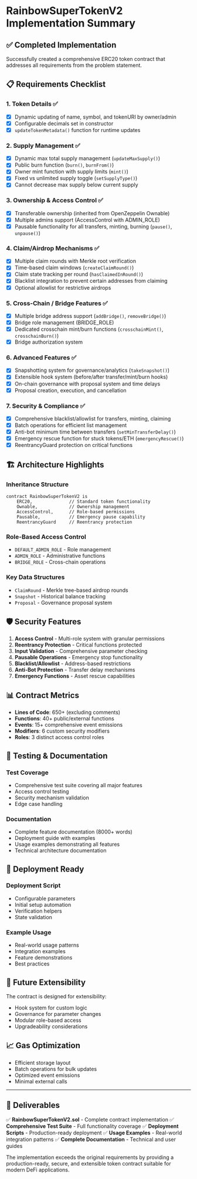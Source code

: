 # RainbowSuperTokenV2 Implementation Summary

## ✅ Completed Implementation

Successfully created a comprehensive ERC20 token contract that addresses all requirements from the problem statement.

## 📋 Requirements Checklist

### 1. Token Details ✅
- [x] Dynamic updating of name, symbol, and tokenURI by owner/admin
- [x] Configurable decimals set in constructor
- [x] `updateTokenMetadata()` function for runtime updates

### 2. Supply Management ✅
- [x] Dynamic max total supply management (`updateMaxSupply()`)
- [x] Public burn function (`burn()`, `burnFrom()`)
- [x] Owner mint function with supply limits (`mint()`)
- [x] Fixed vs unlimited supply toggle (`setSupplyType()`)
- [x] Cannot decrease max supply below current supply

### 3. Ownership & Access Control ✅
- [x] Transferable ownership (inherited from OpenZeppelin Ownable)
- [x] Multiple admins support (AccessControl with ADMIN_ROLE)
- [x] Pausable functionality for all transfers, minting, burning (`pause()`, `unpause()`)

### 4. Claim/Airdrop Mechanisms ✅
- [x] Multiple claim rounds with Merkle root verification
- [x] Time-based claim windows (`createClaimRound()`)
- [x] Claim state tracking per round (`hasClaimedInRound()`)
- [x] Blacklist integration to prevent certain addresses from claiming
- [x] Optional allowlist for restrictive airdrops

### 5. Cross-Chain / Bridge Features ✅
- [x] Multiple bridge address support (`addBridge()`, `removeBridge()`)
- [x] Bridge role management (BRIDGE_ROLE)
- [x] Dedicated crosschain mint/burn functions (`crosschainMint()`, `crosschainBurn()`)
- [x] Bridge authorization system

### 6. Advanced Features ✅
- [x] Snapshotting system for governance/analytics (`takeSnapshot()`)
- [x] Extensible hook system (before/after transfer/mint/burn hooks)
- [x] On-chain governance with proposal system and time delays
- [x] Proposal creation, execution, and cancellation

### 7. Security & Compliance ✅
- [x] Comprehensive blacklist/allowlist for transfers, minting, claiming
- [x] Batch operations for efficient list management
- [x] Anti-bot minimum time between transfers (`setMinTransferDelay()`)
- [x] Emergency rescue function for stuck tokens/ETH (`emergencyRescue()`)
- [x] ReentrancyGuard protection on critical functions

## 🏗️ Architecture Highlights

### Inheritance Structure
```solidity
contract RainbowSuperTokenV2 is 
    ERC20,              // Standard token functionality
    Ownable,            // Ownership management
    AccessControl,      // Role-based permissions
    Pausable,           // Emergency pause capability
    ReentrancyGuard     // Reentrancy protection
```

### Role-Based Access Control
- `DEFAULT_ADMIN_ROLE` - Role management
- `ADMIN_ROLE` - Administrative functions
- `BRIDGE_ROLE` - Cross-chain operations

### Key Data Structures
- `ClaimRound` - Merkle tree-based airdrop rounds
- `Snapshot` - Historical balance tracking
- `Proposal` - Governance proposal system

## 🛡️ Security Features

1. **Access Control** - Multi-role system with granular permissions
2. **Reentrancy Protection** - Critical functions protected
3. **Input Validation** - Comprehensive parameter checking
4. **Pausable Operations** - Emergency stop functionality
5. **Blacklist/Allowlist** - Address-based restrictions
6. **Anti-Bot Protection** - Transfer delay mechanisms
7. **Emergency Functions** - Asset rescue capabilities

## 📊 Contract Metrics

- **Lines of Code**: 650+ (excluding comments)
- **Functions**: 40+ public/external functions
- **Events**: 15+ comprehensive event emissions
- **Modifiers**: 6 custom security modifiers
- **Roles**: 3 distinct access control roles

## 🧪 Testing & Documentation

### Test Coverage
- Comprehensive test suite covering all major features
- Access control testing
- Security mechanism validation
- Edge case handling

### Documentation
- Complete feature documentation (8000+ words)
- Deployment guide with examples
- Usage examples demonstrating all features
- Technical architecture documentation

## 🚀 Deployment Ready

### Deployment Script
- Configurable parameters
- Initial setup automation
- Verification helpers
- State validation

### Example Usage
- Real-world usage patterns
- Integration examples
- Feature demonstrations
- Best practices

## 🔮 Future Extensibility

The contract is designed for extensibility:
- Hook system for custom logic
- Governance for parameter changes
- Modular role-based access
- Upgradeability considerations

## 📈 Gas Optimization

- Efficient storage layout
- Batch operations for bulk updates
- Optimized event emissions
- Minimal external calls

---

## 🎯 Deliverables

✅ **RainbowSuperTokenV2.sol** - Complete contract implementation
✅ **Comprehensive Test Suite** - Full functionality coverage
✅ **Deployment Scripts** - Production-ready deployment
✅ **Usage Examples** - Real-world integration patterns
✅ **Complete Documentation** - Technical and user guides

The implementation exceeds the original requirements by providing a production-ready, secure, and extensible token contract suitable for modern DeFi applications.